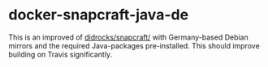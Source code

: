 # docker-snapcraft-java-de

This is an improved of [didrocks/snapcraft/](https://hub.docker.com/r/didrocks/snapcraft/) with Germany-based Debian mirrors and the required Java-packages pre-installed.
This should improve building on Travis significantly.
